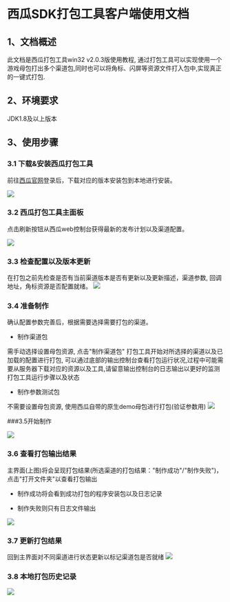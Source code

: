 # 西瓜SDK打包工具客户端使用文档


## 1、文档概述

此文档是西瓜打包工具win32 v2.0.3版使用教程, 通过打包工具可以实现使用一个游戏母包打出多个渠道包,同时也可以将角标、闪屏等资源文件打入包中,实现真正的一键式打包.

## 2、环境要求
JDK1.8及以上版本

## 3、使用步骤

### 3.1 下载&安装西瓜打包工具

前往<a href="http://console.xgsdk.com/">西瓜官网</a>登录后，下载对应的版本安装包到本地进行安装。

<img src="img/login.png"/>

### 3.2 西瓜打包工具主面板
点击刷新按钮从西瓜web控制台获得最新的发布计划以及渠道配置。

<img src="img/main_panels.png"/>


### 3.3 检查配置以及版本更新
在打包之前先检查是否有当前渠道版本是否有更新以及更新描述，渠道参数, 回调地址，角标资源是否配置就绪。
<img src="img/channel_panel.png"/>

### 3.4 准备制作
确认配置参数完善后，根据需要选择需要打包的渠道。
 
- 制作渠道包

 需手动选择设置母包资源, 点击"制作渠道包" 打包工具开始对所选择的渠道以及已加载的配置进行打包, 可以通过底部的输出控制台查看打包运行状况,过程中可能需要从服务器下载对应的资源以及工具,请留意输出控制台的日志输出以更好的监测打包工具运行步骤以及状态

- 制作参数测试包

 不需要设置母包资源, 使用西瓜自带的原生demo母包进行打包(验证参数用)
<img src="img/packing_prepare.png"/>

 
###3.5开始制作

<img src="img/packing_start.png"/>

### 3.6 查看打包输出结果

主界面(上图)将会呈现打包结果(所选渠道的打包结果："制作成功"/"制作失败")， 点击"打开文件夹"以查看打包输出

 - 制作成功将会看到成功打包的程序安装包以及日志记录

 - 制作失败则只有日志文件输出

<img src="img/packing_ouput.png"/>


### 3.7 更新打包结果
回到主界面对不同渠道进行状态更新以标记渠道包是否就绪
<img src="img/mark_ready.png">


### 3.8 本地打包历史记录
<img src="img/history.png">